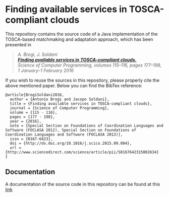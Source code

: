 # Finding available services in TOSCA-compliant clouds
This repository contains the source code of a Java implementation of the TOSCA-based matchmaking and adaptation approach, which has been presented in 
> _A. Brogi, J. Soldani <br>
> **[Finding available services in TOSCA-compliant clouds.](http://www.sciencedirect.com/science/article/pii/S0167642315002634)** <br>
> Science of Computer Programming, volumes 115–116, pages 177–198, 1 January–1 February 2016_ 

If you wish to reuse the sources in this repository, please properly cite the above mentioned paper. Below you can find the BibTex reference:
```
@article{BrogiSoldani2016,
  author = {Antonio Brogi and Jacopo Soldani},
  title = {Finding available services in TOSCA-compliant clouds},
  journal = {Science of Computer Programming},
  volume = {115 - 116},
  pages = {177 - 198},
  year = {2016},
  note = {Special Section on Foundations of Coordination Languages and Software (FOCLASA 2012), Special Section on Foundations of Coordination Languages and Software (FOCLASA 2013)},
  issn = {0167-6423},
  doi = {http://dx.doi.org/10.1016/j.scico.2015.09.004},
  url = {http://www.sciencedirect.com/science/article/pii/S0167642315002634}
}
```

## Documentation
A documentation of the source code in this repository can be found at this [link](http://jacopogiallo.github.io/Finding-available-services-in-TOSCA-compliant-clouds/) 
